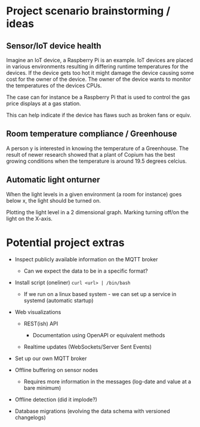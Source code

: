 # Project scenario brainstorming / ideas

## Sensor/IoT device health

Imagine an IoT device, a Raspberry Pi is an example. 
IoT devices are placed in various environments resulting in differing runtime temperatures for the devices. 
If the device gets too hot it might damage the device causing some cost for the owner of the device. 
The owner of the device wants to monitor the temperatures of the devices CPUs.


The case can for instance be a Raspberry Pi that is used to control the gas price displays at a gas station.

This can help indicate if the device has flaws such as broken fans or equiv.


## Room temperature compliance / Greenhouse

A person y is interested in knowing the temperature of a Greenhouse. 
The result of newer research showed that a plant of Copium has the best growing conditions when the temperature is around 19.5 degrees celcius.


## Automatic light onturner

When the light levels in a given environment (a room for instance) goes below x, the light should be turned on.


Plotting the light level in a 2 dimensional graph. 
Marking turning off/on the light on the X-axis.


# Potential project extras

- Inspect publicly available information on the MQTT broker
  - Can we expect the data to be in a specific format? 

- Install script (oneliner) `curl <url> | /bin/bash`
  - If we run on a linux based system - we can set up a service in systemd (automatic startup)

- Web visualizations
  - REST(ish) API
    - Documentation using OpenAPI or equivalent methods

  - Realtime updates (WebSockets/Server Sent Events)

- Set up our own MQTT broker

- Offline buffering on sensor nodes
  - Requires more information in the messages (log-date and value at a bare minimum)

- Offline detection (did it implode?)

- Database migrations (evolving the data schema with versioned changelogs)

